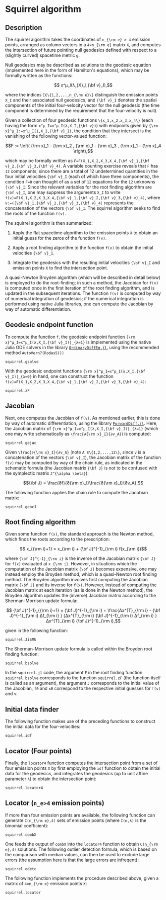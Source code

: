 # Squirrel algorithm

## Description

The squirrel algorithm takes the coordinates of ``n_{\rm e} ≥ 4``
emission points, arranged as column vectors in a ``4×n_{\rm e}`` matrix
``X``,  and computes the intersection of future pointing null geodesics
defined with respect to a (slightly curved) spacetime metric `g`. 

Null geodesics may be described as solutions to the geodesic equation
(implemented here in the form of Hamilton's equations), which may be
formally written as the functions:

```math
    x^μ_I(λ,{X}_I,{\bf v}_I),
```

where the indices ``I∈\{1,2,...,n_{\rm e}\}`` distinguish the emission
points ``X_I`` and their associated null geodesics, and ``{\bf v}_I``
denotes the spatial components of the initial four-velocity vector for
the null geodesic (the time component is determined by the requirement
that the four-velocity is null). 

Given a collection of four geodesic functions ``\{x_1,x_2,x_3,x_4\}``
(each having the form ``x^μ_I=x^μ_I(λ,X_I,{\bf v})``) with endpoints
given by ``{\rm x}^μ_I:=x^μ_I(1,X_I,{\bf v}_I)``, the condition
that they intersect is the vanishing of the following vector-valued
function:

```math
F := \left( {\rm x}_1 - {\rm x}_2 , {\rm x}_1 - {\rm x}_3 
            , {\rm x}_1 - {\rm x}_4 \right),
```

which may be formally written as 
``F=F(X_1,X_2,X_3,X_4,{\bf v}_1,{\bf v}_2,{\bf v}_3,{\bf v}_4)``. 
A variable counting exercise reveals that
``F`` has ``12`` components; since there are a total of 12 undetermined
quantities in the four initial velocities ``{\bf v}_I`` (each of which
have three components), the condition ``F=0`` can thought of as a set of
``12`` equations for the ``12`` unknowns ``{\bf v}_I``. Since the relevant 
variables for the root finding algorithm are ``{\bf v}_I``, one may 
suppress the arguments ``X_I`` to write 
``f(v)=F(X_1,X_2,X_3,X_4,{\bf v}_1,{\bf v}_2,{\bf v}_3,{\bf v}_4)``, where 
``v:=({\bf v}_1,{\bf v}_2,{\bf v}_3,{\bf v}_4)`` represents the 
concatenation of the vectors ``{\bf v}_I``. The squirrel algorithm
seeks to find the roots of the function ``f(v)``.

The squirrel algorithm is then summarized:

1.  Apply the flat spacetime algorithm to the emission points ``X`` to
    obtain an initial guess for the zeros of the function ``f(v)``.

2.  Apply a root finding algorithm to the function ``f(v)`` to obtain the
    initial velocities ``{\bf v}_I``.

3.  Integrate the geodesics with the resulting initial velocities
    ``{\bf v}_I`` and emission points ``X`` to find the intersection point.

A quasi-Newton Broyden algorithm (which will be described in detail
below) is employed to do the root-finding; in such a method, the
Jacobian for ``f(v)`` is computed once in the first iteration of the root
finding algorithm, and is updated in the subsequent iterations. The
function ``f(v)`` is computed by way of numerical integration of geodesics;
if the numerical integration is performed using native Julia libraries,
one can compute the Jacobian by way of automatic differentiation.

## Geodesic endpoint function

To compute the function ``f``, the geodesic endpoint function 
``{\rm x}^μ_I=x^μ_I(λ,X_I,{\bf v}_I)|_{λ=1}`` is implemented using the 
native Julia ODE solvers in the library
[`OrdinaryDiffEq.jl`](https://github.com/SciML/OrdinaryDiffEq.jl), using
the recommended method `AutoVern7(Rodas5())`

```@docs
squirrel.gsolve
```

With the geodesic endpoint functions ``{\rm x}^μ_I=x^μ_I(λ,X_I,{\bf
v}_I)|_{λ=0}`` in hand, one can construct the function 
``f(v)=F(X_1,X_2,X_3,X_4,{\bf v}_1,{\bf v}_2,{\bf v}_3,{\bf v}_4)``:

```@docs
squirrel.zF
```

## Jacobian

Next, one computes the Jacobian of ``f(v)``. As mentioned earlier, this 
is done by way of automatic differentiation, using the library
[`ForwardDiff.jl`](https://github.com/JuliaDiff/ForwardDiff.jl). Here,
the Jacobian matrix of ``{\rm x}^μ_I=x^μ_I(λ,X_I,{\bf v}_I)|_{λ=1}`` 
(which one may write schematically as ``\frac{∂{\rm x}_I}{∂v_A}``) is
computed:

```@docs
squirrel.gejac
```

Given ``\frac{∂{\rm x}_I}{∂v_A}`` (note ``A ∈\{1,2,...,12\}``, since
``v`` is a concatenation of the vectors ``{\bf v}_I``), the Jacobian 
matrix of the function ``f(v)`` may be computed by way of the chain rule, 
as indicated in the schematic formula (the Jacobian matrix ``{\bf J}`` is 
not to be confused with the symplectic matrix ``J^{\alpha \beta}``):

```math
{\bf J} = \frac{∂f}{∂{\rm x}_I}\frac{∂{\rm x}_I}{∂v_A},
```

The following function applies the chain rule to compute the Jacobian
matrix:

```@docs
squirrel.geocJ
```

## Root finding algorithm

Given some function ``f(x)``, the standard approach is the Newton
method, which finds the roots according to the prescription:

```math
    x_{{\rm i}+1} = x_{\rm i} + {\bf J}^{-1}_{\rm i} f(x_{\rm i})
```

where ``{\bf J}^{-1}_{\rm i}`` is the inverse of the Jacobian matrix
``{\bf J}`` for ``f(x)`` evaluated at ``x_{\rm i}``. However, in
situations which the computation of the Jacobian matrix ``{\bf J}``
becomes expensive, one may instead employ the Broyden method, which is a
quasi-Newton root finding method. The Broyden algorithm involves first
computing the Jacobian matrix ``{\bf J}`` and its inverse for ``f(x)``.
However, instead of computing the Jacobian matrix at each iteration (as
is done in the Newton method), the Broyden algorithm updates the
(inverse) Jacobian matrix according to the Sherman-Morrison update
formula:

```math
    {\bf J}^{-1}_{{\rm i}+1} 
    = 
        {\bf J}^{-1}_{\rm i}
        +
        \frac{Δx^{T}_{\rm i} - {\bf J}^{-1}_{\rm i} Δf_{\rm i} }
        {Δx^{T}_{\rm i} {\bf J}^{-1}_{\rm i} Δf_{\rm i} }
        Δx^{T}_{\rm i} {\bf J}^{-1}_{\rm i},
```

given in the following function:

```@docs
squirrel.JiSMU
```

The Sherman-Morrison update formula is called within the Broyden root
finding function:

```@docs
squirrel.bsolve
```

In the `squirrel.jl` code, the argument `F` in the root finding function
`squirrel.bsolve` corresponds to the function `squirrel.zF` (the
function itself is called as an argument), the argument `J` corresponds
to the initial value of the Jacobian, `f0` and `x0` correspond to the
respective initial guesses for ``f(v)`` and ``v``.

## Initial data finder

The following function makes use of the preceding functions to construct
the initial data for the four-velocities:

```@docs
squirrel.idf
```

## Locator (Four points)

Finally, the `locator4` function computes the intersection point from a
set of four emission points `X` by first employing the `idf` function to
obtain the initial data for the geodesics, and integrates the geodesics
(up to unit affine parameter ``λ``) to obtain the intersection point:

```@docs
squirrel.locator4
```

## Locator (``n_e>4`` emission points)

If more than four emission points are available, the following function
can generate ``C(n_{\rm e},4)`` sets of emission points (where ``C(n,k)`` is
the binomial coefficient):

```@docs
squirrel.combX
```

One feeds the output of `combX` into the `locator4` function to obtain
``C(n_{\rm e},4)`` solutions. The following outlier detection formula, which
is based on the comparison with median values, can then be used to
exclude large errors (the assumption here is that the large errors are
infreqent):

```@docs
squirrel.odetc
```

The following function implements the procedure described above, given a matrix of ``4×n_{\rm e}`` emission points ``X``:

```@docs
squirrel.locator
```
